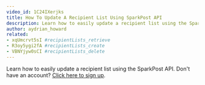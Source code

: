 ```yaml
---
video_id: 1C24IXerjks
title: How To Update A Recipient List Using SparkPost API
description: Learn how to easily update a recipient list using the SparkPost API.
author: aydrian_howard
related:
- xqUmcrvt5sI #recipientLists_retrieve
- R3oy5ygi2fA #recipientLists_create
- VBNYjyw0sCI #recipientLists_delete
---
```

Learn how to easily update a recipient list using the SparkPost API. Don't have an account? [Click here to sign up](https://app.sparkpost.com/sign-up?src=Dev-Website&sfdcid=701600000011daf).
